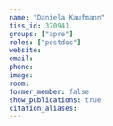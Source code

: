 ```yaml
---
name: "Daniela Kaufmann"
tiss_id: 370941
groups: ["apre"]
roles: ["postdoc"]
website:
email:
phone:
image:
room:
former_member: false
show_publications: true
citation_aliases:
---
```


<!--
Your custom content goes here.
-->